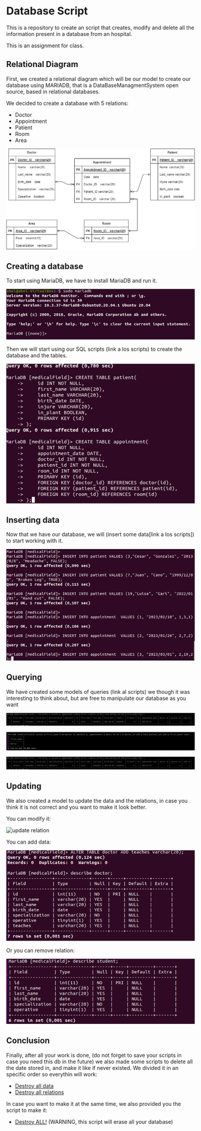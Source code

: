 # Database Script

This is a repository to create an script that creates, modify and delete all the information present in a database from an hospital.

This is an assignment for class. 

## Relational Diagram

First, we created a relational diagram which will be our model to create our database using MARIADB, that is a DataBaseManagmentSystem open source, based in relational databases.

We decided to create a database with 5 relations:

* Doctor
* Appointment
* Patient
* Room
* Area

![relation_diagram](./doc/ASSI06.drawio.png)

## Creating a database

To start using MariaDB, we have to install MariaDB and run it.

![run mariadb](./doc/run_mariadb.png)

Then we will start using our SQL scripts (link a los scripts) to create the database and the tables.

![create database](./doc/create_database.png)

## Inserting data

Now that we have our database, we will (insert some data[link a los scripts])  to start working with it.

![insert data](./doc/insert_data.png)

## Querying

We have created some models of queries (link al scripts) we though it was interesting to think about, but are free to manipulate our database as you want

![query one](./doc/query_one.png)

![query two](./doc/query_two.png)

![query one](./doc/query_one.png)


## Updating

We also created a model to update the data and the relations, in case you think it is not correct and you want to make it look better.

You can modify it:

![update relation](./doc/update_relation.png)

You can add data:

![add relation](./doc/add_relation.png)

Or you can remove relation:

![remove relation](./doc/remove_relation.png)

## Conclusion

Finally, after all your work is done, (do not forget to save your scripts in case you need this db in the future) we also made some scripts to delete all the date stored in, and make it like if never existed. We divided it in an specific order so everythin will work:

* [Destroy all data](./scripts/delete.sql)
* [Destroy all relations](./scripts/drop.sql)

In case you want to make it at the same time, we also provided you the script to make it:

* [Destroy ALL!](./scripts/finish.sql) (WARNING, this script will erase all your database)